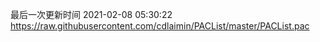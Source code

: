 最后一次更新时间 2021-02-08 05:30:22
https://raw.githubusercontent.com/cdlaimin/PACList/master/PACList.pac

